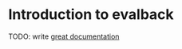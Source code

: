 # Introduction to evalback

TODO: write [great documentation](http://jacobian.org/writing/what-to-write/)
